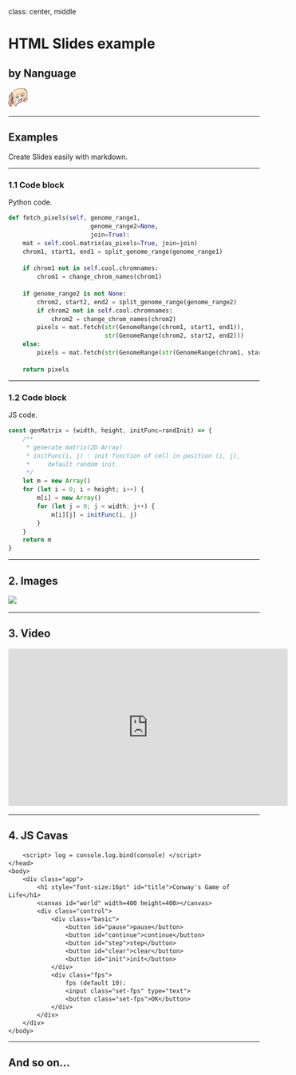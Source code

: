 class: center, middle

# HTML Slides example
## by Nanguage

![](./018.gif)

---
## Examples

Create Slides easily with markdown.

---
### 1.1 Code block

Python code.

```python
def fetch_pixels(self, genome_range1,
                       genome_range2=None,
                       join=True):
    mat = self.cool.matrix(as_pixels=True, join=join)
    chrom1, start1, end1 = split_genome_range(genome_range1)

    if chrom1 not in self.cool.chromnames:
        chrom1 = change_chrom_names(chrom1)

    if genome_range2 is not None:
        chrom2, start2, end2 = split_genome_range(genome_range2)
        if chrom2 not in self.cool.chromnames:
            chrom2 = change_chrom_names(chrom2)
        pixels = mat.fetch(str(GenomeRange(chrom1, start1, end1)),
                           str(GenomeRange(chrom2, start2, end2)))
    else:
        pixels = mat.fetch(str(GenomeRange(str(GenomeRange(chrom1, start1, end1)))))

    return pixels

```

---
### 1.2 Code block

JS code.

```javascript
const genMatrix = (width, height, initFunc=randInit) => {
    /**
     * generate matrix(2D Array)
     * initFunc(i, j) : init function of cell in position (i, j),
     *     default random init.
     */
    let m = new Array()
    for (let i = 0; i < height; i++) {
        m[i] = new Array()
        for (let j = 0; j < width; j++) {
            m[i][j] = initFunc(i, j)
        }
    }
    return m
}
```

---
## 2. Images

![](https://img.moegirl.org/common/6/66/Shoujo_Shuumatsu_Ryokou_Vol_6ll.jpg)

---
## 3. Video
<iframe width="560" height="315" src="https://www.youtube.com/embed/9lNZ_Rnr7Jc" frameborder="0" allow="autoplay; encrypted-media" allowfullscreen></iframe>

---
## 4. JS Cavas

<html lang="en">
    <head>
        <title>game-of-life</title>
        <meta charset="UTF-8">
        <meta name="viewport" content="width=device-width, initial-scale=1">
        <style>
            h1#title {
                text-align: center;
            }
            canvas#world {
                border: 1px solid black;
                margin: auto;
                padding: 0;
                display: block;
            }
            div.control {
                padding-top: 10px;
                text-align: center;
            }
            div.control .basic {
                padding-bottom: 10px;
            }
        </style>

        <script> log = console.log.bind(console) </script>
    </head>
    <body>
        <div class="app">
            <h1 style="font-size:16pt" id="title">Conway's Game of Life</h1>
            <canvas id="world" width=400 height=400></canvas>
            <div class="control">
                <div class="basic">
                    <button id="pause">pause</button>
                    <button id="continue">continue</button>
                    <button id="step">step</button>
                    <button id="clear">clear</button>
                    <button id="init">init</button>
                </div>
                <div class="fps">
                    fps (default 10):
                    <input class="set-fps" type="text">
                    <button class="set-fps">OK</button>
                </div>
            </div>
        </div>
    </body>
</html>

---
## And so on...
